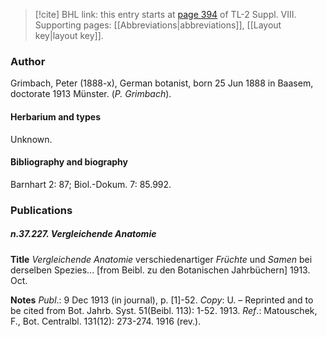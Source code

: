 > [!cite] BHL link: this entry starts at [page 394](https://www.biodiversitylibrary.org/item/103832#page/406/mode/1up) of TL-2 Suppl. VIII.
> Supporting pages: [[Abbreviations|abbreviations]], [[Layout key|layout key]].

### Author

Grimbach, Peter (1888-x), German botanist, born 25 Jun 1888 in Baasem, doctorate 1913 Münster. (*P. Grimbach*).

#### Herbarium and types

Unknown.

#### Bibliography and biography

Barnhart 2: 87; Biol.-Dokum. 7: 85.992.

### Publications

##### n.37.227. Vergleichende Anatomie

**Title**
*Vergleichende Anatomie* verschiedenartiger *Früchte* und *Samen* bei derselben Spezies... \[from Beibl. zu den Botanischen Jahrbüchern\] 1913. Oct.

**Notes**
*Publ*.: 9 Dec 1913 (in journal), p. \[1\]-52. *Copy*: U. – Reprinted and to be cited from Bot. Jahrb. Syst. 51(Beibl. 113): 1-52. 1913.
*Ref*.: Matouschek, F., Bot. Centralbl. 131(12): 273-274. 1916 (rev.).

